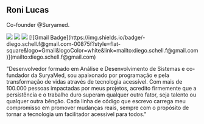 ## Roni Lucas

Co-founder @Suryamed.

<div> 
          <a href="https://www.instagram.com/athayde.roni/" target="_blank"><img src="https://img.shields.io/badge/-Instagram-%23E4405F?style=for-the-badge&logo=instagram&logoColor=white" target="_blank"></a>
          <a href = "mailto:pontes014@gmail.com"><img src="https://img.shields.io/badge/-Gmail-%23333?style=for-the-badge&logo=gmail&logoColor=white" target="_blank"></a>
          <a href="https://www.linkedin.com/in/roni-athayde"  target="_blank"><img src="https://img.shields.io/badge/-LinkedIn-%230077B5?style=for-the-badge&logo=linkedin&logoColor=white" target="_blank"></a> 
          [![Gmail Badge](https://img.shields.io/badge/-diego.schell.f@gmail.com-00875f?style=flat-square&logo=Gmail&logoColor=white&link=mailto:diego.schell.f@gmail.com)](mailto:diego.schell.f@gmail.com)
</div>

"Desenvolvedor formado em Análise e Desenvolvimento de Sistemas e co-fundador da SuryaMed, sou apaixonado por programação e pela transformação de vidas através de tecnologia acessível. Com mais de 100.000 pessoas impactadas por meus projetos, acredito firmemente que a persistência e o trabalho duro superam qualquer outro fator, seja talento ou qualquer outra bênção. Cada linha de código que escrevo carrega meu compromisso em promover mudanças reais, sempre com o propósito de tornar a tecnologia um facilitador acessível para todos."
